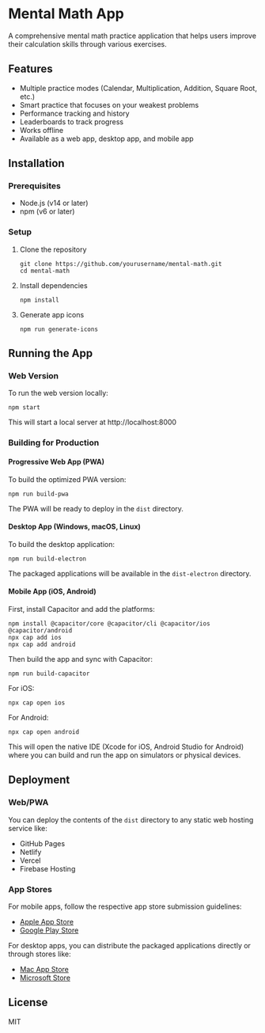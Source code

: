 # Mental Math App

A comprehensive mental math practice application that helps users improve their calculation skills through various exercises.

## Features

- Multiple practice modes (Calendar, Multiplication, Addition, Square Root, etc.)
- Smart practice that focuses on your weakest problems
- Performance tracking and history
- Leaderboards to track progress
- Works offline
- Available as a web app, desktop app, and mobile app

## Installation

### Prerequisites

- Node.js (v14 or later)
- npm (v6 or later)

### Setup

1. Clone the repository
   ```
   git clone https://github.com/yourusername/mental-math.git
   cd mental-math
   ```

2. Install dependencies
   ```
   npm install
   ```

3. Generate app icons
   ```
   npm run generate-icons
   ```

## Running the App

### Web Version

To run the web version locally:

```
npm start
```

This will start a local server at http://localhost:8000

### Building for Production

#### Progressive Web App (PWA)

To build the optimized PWA version:

```
npm run build-pwa
```

The PWA will be ready to deploy in the `dist` directory.

#### Desktop App (Windows, macOS, Linux)

To build the desktop application:

```
npm run build-electron
```

The packaged applications will be available in the `dist-electron` directory.

#### Mobile App (iOS, Android)

First, install Capacitor and add the platforms:

```
npm install @capacitor/core @capacitor/cli @capacitor/ios @capacitor/android
npx cap add ios
npx cap add android
```

Then build the app and sync with Capacitor:

```
npm run build-capacitor
```

For iOS:
```
npx cap open ios
```

For Android:
```
npx cap open android
```

This will open the native IDE (Xcode for iOS, Android Studio for Android) where you can build and run the app on simulators or physical devices.

## Deployment

### Web/PWA

You can deploy the contents of the `dist` directory to any static web hosting service like:
- GitHub Pages
- Netlify
- Vercel
- Firebase Hosting

### App Stores

For mobile apps, follow the respective app store submission guidelines:
- [Apple App Store](https://developer.apple.com/app-store/submissions/)
- [Google Play Store](https://developer.android.com/distribute/console)

For desktop apps, you can distribute the packaged applications directly or through stores like:
- [Mac App Store](https://developer.apple.com/app-store/mac/)
- [Microsoft Store](https://developer.microsoft.com/en-us/microsoft-store/)

## License

MIT 
